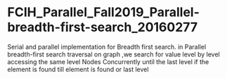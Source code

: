 # FCIH_Parallel_Fall2019_Parallel-breadth-first-search_20160277

Serial and parallel implementation for Breadth first search. in Parallel breadth-first search traversal on graph ,we search for value level by level accessing the same level Nodes Concurrently until the last level if the element is found till element is found or last level
